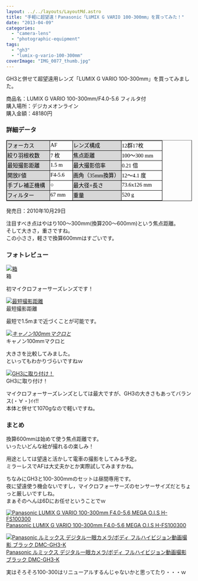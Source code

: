 ```yaml
---
layout: ../../layouts/LayoutMd.astro
title: "手軽に超望遠！Panasonic「LUMIX G VARIO 100-300mm」を買ってみた！"
date: "2013-04-09"
categories: 
  - "camera-lens"
  - "photographic-equipment"
tags: 
  - "gh3"
  - "lumix-g-vario-100-300mm"
coverImage: "IMG_0077_thumb.jpg"
---
```


GH3と併せて超望遠用レンズ「LUMIX G VARIO 100-300mm」を買ってみました。

商品名：LUMIX G VARIO 100-300mm/F4.0-5.6 フィルタ付  
購入場所：デジカメオンライン  
購入金額：48180円

### 詳細データ

<table style="border-collapse: collapse; line-height: normal; -webkit-text-stroke-width: 0px;" summary="パナソニック LUMIX G VARIO 100-300mm/F4.0-5.6/MEGA O.I.S. H-FS100300のスペック・仕様" width="407" border="1" cellspacing="0" cellpadding="0"><colgroup><col style="width: 86pt; mso-width-source: userset; mso-width-alt: 3680;" width="115"><col style="width: 41pt; mso-width-source: userset; mso-width-alt: 1760;" width="55"><col style="width: 98pt; mso-width-source: userset; mso-width-alt: 4192;" width="131"><col style="width: 78pt; mso-width-source: userset; mso-width-alt: 3328;" width="104"></colgroup><tbody><tr style="height: 13.5pt;"><td class="xl66" style="vertical-align: middle; padding-top: 1px; padding-left: 1px; padding-right: 1px; background-color: #d8d8d8; border: windowtext 0.5pt solid;" width="114" height="18"><span style="font-family: 'ＭＳ Ｐゴシック';"><span style="font-size: 11pt; color: #000000;">フォーカス</span></span></td><td class="xl65" style="border-top: windowtext 0.5pt solid; border-right: windowtext 0.5pt solid; vertical-align: middle; border-bottom: windowtext 0.5pt solid; padding-top: 1px; padding-left: 1px; border-left: medium none; padding-right: 1px;" width="56"><span style="font-family: 'ＭＳ Ｐゴシック';"><span style="font-size: 11pt; color: #000000;">AF</span></span></td><td class="xl66" style="border-top: windowtext 0.5pt solid; border-right: windowtext 0.5pt solid; vertical-align: middle; border-bottom: windowtext 0.5pt solid; padding-top: 1px; padding-left: 1px; border-left: medium none; padding-right: 1px; background-color: #d8d8d8;" width="129"><span style="font-family: 'ＭＳ Ｐゴシック';"><span style="font-size: 11pt; color: #000000;">レンズ構成</span></span></td><td class="xl65" style="border-top: windowtext 0.5pt solid; border-right: windowtext 0.5pt solid; vertical-align: middle; border-bottom: windowtext 0.5pt solid; padding-top: 1px; padding-left: 1px; border-left: medium none; padding-right: 1px;" width="106"><span style="font-family: 'ＭＳ Ｐゴシック';"><span style="font-size: 11pt; color: #000000;">12群17枚</span></span></td></tr><tr style="height: 13.5pt;"><td class="xl66" style="border-top: medium none; border-right: windowtext 0.5pt solid; vertical-align: middle; border-bottom: windowtext 0.5pt solid; padding-top: 1px; padding-left: 1px; border-left: windowtext 0.5pt solid; padding-right: 1px; background-color: #d8d8d8;" width="113" height="18"><span style="font-family: 'ＭＳ Ｐゴシック';"><span style="font-size: 11pt; color: #000000;">絞り羽根枚数</span></span></td><td class="xl65" style="border-top: medium none; border-right: windowtext 0.5pt solid; vertical-align: middle; border-bottom: windowtext 0.5pt solid; padding-top: 1px; padding-left: 1px; border-left: medium none; padding-right: 1px;" width="57"><span style="font-family: 'ＭＳ Ｐゴシック';"><span style="font-size: 11pt; color: #000000;">7 枚</span></span></td><td class="xl66" style="border-top: medium none; border-right: windowtext 0.5pt solid; vertical-align: middle; border-bottom: windowtext 0.5pt solid; padding-top: 1px; padding-left: 1px; border-left: medium none; padding-right: 1px; background-color: #d8d8d8;" width="128"><span style="font-family: 'ＭＳ Ｐゴシック';"><span style="font-size: 11pt; color: #000000;">焦点距離</span></span></td><td class="xl65" style="border-top: medium none; border-right: windowtext 0.5pt solid; vertical-align: middle; border-bottom: windowtext 0.5pt solid; padding-top: 1px; padding-left: 1px; border-left: medium none; padding-right: 1px;" width="107"><span style="font-family: 'ＭＳ Ｐゴシック';"><span style="font-size: 11pt; color: #000000;">100～300 mm</span></span></td></tr><tr style="height: 13.5pt;"><td class="xl66" style="border-top: medium none; border-right: windowtext 0.5pt solid; vertical-align: middle; border-bottom: windowtext 0.5pt solid; padding-top: 1px; padding-left: 1px; border-left: windowtext 0.5pt solid; padding-right: 1px; background-color: #d8d8d8;" width="112" height="18"><span style="font-family: 'ＭＳ Ｐゴシック';"><span style="font-size: 11pt; color: #000000;">最短撮影距離</span></span></td><td class="xl65" style="border-top: medium none; border-right: windowtext 0.5pt solid; vertical-align: middle; border-bottom: windowtext 0.5pt solid; padding-top: 1px; padding-left: 1px; border-left: medium none; padding-right: 1px;" width="58"><span style="font-family: 'ＭＳ Ｐゴシック';"><span style="font-size: 11pt; color: #000000;">1.5 m</span></span></td><td class="xl66" style="border-top: medium none; border-right: windowtext 0.5pt solid; vertical-align: middle; border-bottom: windowtext 0.5pt solid; padding-top: 1px; padding-left: 1px; border-left: medium none; padding-right: 1px; background-color: #d8d8d8;" width="127"><span style="font-family: 'ＭＳ Ｐゴシック';"><span style="font-size: 11pt; color: #000000;">最大撮影倍率</span></span></td><td class="xl65" style="border-top: medium none; border-right: windowtext 0.5pt solid; vertical-align: middle; border-bottom: windowtext 0.5pt solid; padding-top: 1px; padding-left: 1px; border-left: medium none; padding-right: 1px;" width="108"><span style="font-family: 'ＭＳ Ｐゴシック';"><span style="font-size: 11pt; color: #000000;">0.21 倍</span></span></td></tr><tr style="height: 13.5pt;"><td class="xl66" style="border-top: medium none; border-right: windowtext 0.5pt solid; vertical-align: middle; border-bottom: windowtext 0.5pt solid; padding-top: 1px; padding-left: 1px; border-left: windowtext 0.5pt solid; padding-right: 1px; background-color: #d8d8d8;" width="111" height="18"><span style="font-family: 'ＭＳ Ｐゴシック';"><span style="font-size: 11pt; color: #000000;">開放F値</span></span></td><td class="xl65" style="border-top: medium none; border-right: windowtext 0.5pt solid; vertical-align: middle; border-bottom: windowtext 0.5pt solid; padding-top: 1px; padding-left: 1px; border-left: medium none; padding-right: 1px;" width="59"><span style="font-family: 'ＭＳ Ｐゴシック';"><span style="font-size: 11pt; color: #000000;">F4-5.6</span></span></td><td class="xl66" style="border-top: medium none; border-right: windowtext 0.5pt solid; vertical-align: middle; border-bottom: windowtext 0.5pt solid; padding-top: 1px; padding-left: 1px; border-left: medium none; padding-right: 1px; background-color: #d8d8d8;" width="127"><span style="font-family: 'ＭＳ Ｐゴシック';"><span style="font-size: 11pt; color: #000000;">画角（35mm換算）</span></span></td><td class="xl65" style="border-top: medium none; border-right: windowtext 0.5pt solid; vertical-align: middle; border-bottom: windowtext 0.5pt solid; padding-top: 1px; padding-left: 1px; border-left: medium none; padding-right: 1px;" width="108"><span style="font-family: 'ＭＳ Ｐゴシック';"><span style="font-size: 11pt; color: #000000;">12～4.1 度</span></span></td></tr><tr style="height: 13.5pt;"><td class="xl66" style="border-top: medium none; border-right: windowtext 0.5pt solid; vertical-align: middle; border-bottom: windowtext 0.5pt solid; padding-top: 1px; padding-left: 1px; border-left: windowtext 0.5pt solid; padding-right: 1px; background-color: #d8d8d8;" width="111" height="18"><span style="font-family: 'ＭＳ Ｐゴシック';"><span style="font-size: 11pt; color: #000000;">手ブレ補正機構</span></span></td><td class="xl65" style="border-top: medium none; border-right: windowtext 0.5pt solid; vertical-align: middle; border-bottom: windowtext 0.5pt solid; padding-top: 1px; padding-left: 1px; border-left: medium none; padding-right: 1px;" width="59"><span style="font-family: 'ＭＳ Ｐゴシック';"><span style="font-size: 11pt; color: #000000;">○</span></span></td><td class="xl66" style="border-top: medium none; border-right: windowtext 0.5pt solid; vertical-align: middle; border-bottom: windowtext 0.5pt solid; padding-top: 1px; padding-left: 1px; border-left: medium none; padding-right: 1px; background-color: #d8d8d8;" width="127"><span style="font-family: 'ＭＳ Ｐゴシック';"><span style="font-size: 11pt; color: #000000;">最大径×長さ</span></span></td><td class="xl65" style="border-top: medium none; border-right: windowtext 0.5pt solid; vertical-align: middle; border-bottom: windowtext 0.5pt solid; padding-top: 1px; padding-left: 1px; border-left: medium none; padding-right: 1px;" width="108"><span style="font-family: 'ＭＳ Ｐゴシック';"><span style="font-size: 11pt; color: #000000;">73.6x126 mm</span></span></td></tr><tr style="height: 13.5pt;"><td class="xl66" style="border-top: medium none; border-right: windowtext 0.5pt solid; vertical-align: middle; border-bottom: windowtext 0.5pt solid; padding-top: 1px; padding-left: 1px; border-left: windowtext 0.5pt solid; padding-right: 1px; background-color: #d8d8d8;" width="111" height="18"><span style="font-family: 'ＭＳ Ｐゴシック';"><span style="font-size: 11pt; color: #000000;">フィルター</span></span></td><td class="xl65" style="border-top: medium none; border-right: windowtext 0.5pt solid; vertical-align: middle; border-bottom: windowtext 0.5pt solid; padding-top: 1px; padding-left: 1px; border-left: medium none; padding-right: 1px;" width="59"><span style="font-family: 'ＭＳ Ｐゴシック';"><span style="font-size: 11pt; color: #000000;">67 mm</span></span></td><td class="xl66" style="border-top: medium none; border-right: windowtext 0.5pt solid; vertical-align: middle; border-bottom: windowtext 0.5pt solid; padding-top: 1px; padding-left: 1px; border-left: medium none; padding-right: 1px; background-color: #d8d8d8;" width="127"><span style="font-family: 'ＭＳ Ｐゴシック';"><span style="font-size: 11pt; color: #000000;">重量</span></span></td><td class="xl65" style="border-top: medium none; border-right: windowtext 0.5pt solid; vertical-align: middle; border-bottom: windowtext 0.5pt solid; padding-top: 1px; padding-left: 1px; border-left: medium none; padding-right: 1px;" width="108"><span style="font-family: 'ＭＳ Ｐゴシック';"><span style="font-size: 11pt; color: #000000;">520 g</span></span></td></tr></tbody></table>

発売日：2010年10月29日

注目すべき点はやはり100～300mm(換算200～600mm)という焦点距離。  
そして大きさ，重さですね。  
この小ささ，軽さで換算600mmはすごいです。

### フォトレビュー

[![箱](images/IMG_0072_thumb.jpg "箱")](//mizuka123.net/wp-content/uploads/2013/04/IMG_0072.jpg)  
箱

初マイクロフォーサーズレンズです！

[![最短撮影距離](images/IMG_0073_thumb.jpg "最短撮影距離")](//mizuka123.net/wp-content/uploads/2013/04/IMG_0073.jpg)  
最短撮影距離

最短で1.5mまで近づくことが可能です。

[_![キャノン100mmマクロと](images/IMG_0074_thumb.jpg "キャノン100mmマクロと")_](//mizuka123.net/wp-content/uploads/2013/04/IMG_0074.jpg)  
キャノン100mmマクロと

大きさを比較してみました。  
といってもわかりづらいですねｗ

[![GH3に取り付け！](images/IMG_0077_thumb.jpg "GH3に取り付け！")](//mizuka123.net/wp-content/uploads/2013/04/IMG_0077.jpg)  
GH3に取り付け！

マイクロフォーサーズレンズとしては最大ですが、GH3の大きさもあってバランス(・∀・)ｲｲ!!  
本体と併せて1070gなので軽いですね。

### まとめ

換算600mmは始めて使う焦点距離です。  
いったいどんな絵が撮れるの楽しみ！

用途としては望遠と活かして電車の撮影をしてみる予定。  
ミラーレスでAFは大丈夫かとか実際試してみますかね。

ちなみにGH3と100-300mmのセットは昼間専用です。  
夜に望遠使う機会ないですし，マイクロフォーサーズのセンサーサイズだとちょっと厳しいですしね。  
まぁそのへんは6Dにお任せということでｗ

[![Panasonic LUMIX G VARIO 100-300mm F4.0-5.6 MEGA O.I.S H-FS100300](images/41bvvzX3d2L._SL160_.jpg)  
Panasonic LUMIX G VARIO 100-300mm F4.0-5.6 MEGA O.I.S H-FS100300  
](https://www.amazon.co.jp/exec/obidos/ASIN/B0043XY8YO/mizuka123-22/ref=nosim)

[![Panasonic ルミックス デジタル一眼カメラ/ボディ フルハイビジョン動画撮影 ブラック DMC-GH3-K](images/414vmzTgGNL._SL160_.jpg)  
Panasonic ルミックス デジタル一眼カメラ/ボディ フルハイビジョン動画撮影 ブラック DMC-GH3-K  
](https://www.amazon.co.jp/exec/obidos/ASIN/B00AAQN4VG/mizuka123-22/ref=nosim)

実はそろそろ100-300はリニューアルするんじゃないかと思ってたり・・・ｗ
